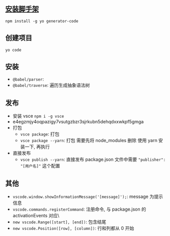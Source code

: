 ## [安装脚手架](https://www.npmjs.com/package/generator-code)

`npm install -g yo generator-code`

## 创建项目

`yo code`

## 安装

- `@babel/parser`:
- `@babel/traverse`: 遍历生成抽象语法树

## 发布

- 安装 vsce `npm i -g vsce`
- e4egzmjy4oqpazigy7vsutgzbzr3sjrkubn5dehqdxxwkpf5gmga
- 打包
  - `vsce package`: 打包
  - `vsce package --yarn`: 打包 需要先将 node_modules 删除 使用 yarn 安装一下, 再执行
- 直接发布
  - `vsce publish --yarn`: 直接发布 package.json 文件中需要 `"publisher": "[用户名]"` 这个配置

## 其他

- `vscode.window.showInformationMessage('[message]');`: message 为提示信息
- `vscode.commands.registerCommand`: 注册命令, 与 package.json 的 activationEvents 对应\
- `new vscode.Range([start], [end])`: 包含结尾
- `new vscode.Position([row], [column])`: 行和列都从 0 开始

